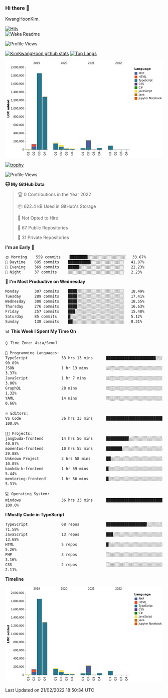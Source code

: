 ### Hi there 👋

KwangHoonKim.

[![Hits](https://hits.seeyoufarm.com/api/count/incr/badge.svg?url=https%3A%2F%2Fgithub.com%2Frhkdgns95)](https://hits.seeyoufarm.com)  
![Waka Readme](https://github.com/rhkdgns95/rhkdgns95/workflows/Waka%20Readme/badge.svg)

![Profile Views](http://img.shields.io/badge/Profile%20Views-0-blue)

[![KimKwangHoon github stats](https://github-readme-stats.vercel.app/api?username=rhkdgns95&show_icons=true)](https://github.com/rhkdgns95/github-readme-stats)   [![Top Langs](https://github-readme-stats.vercel.app/api/top-langs/?username=rhkdgns95&layout=compact)](https://github.com/rhkdgns95/github-readme-stats)   


![Chart not found](https://raw.githubusercontent.com/rhkdgns95/rhkdgns95/master/charts/bar_graph.png) 

[![trophy](https://github-profile-trophy.vercel.app/?username=rhkdgns95)](https://github.com/rhkdgns95/github-profile-trophy)

<!--START_SECTION:waka-->
![Profile Views](http://img.shields.io/badge/Profile%20Views-0-blue)

**🐱 My GitHub Data** 

> 🏆 0 Contributions in the Year 2022
 > 
> 📦 622.4 kB Used in GitHub's Storage 
 > 
> 🚫 Not Opted to Hire
 > 
> 📜 67 Public Repositories 
 > 
> 🔑 31 Private Repositories  
 > 
**I'm an Early 🐤** 

```text
🌞 Morning    559 commits    ████████░░░░░░░░░░░░░░░░░   33.67% 
🌆 Daytime    695 commits    ██████████░░░░░░░░░░░░░░░   41.87% 
🌃 Evening    369 commits    █████░░░░░░░░░░░░░░░░░░░░   22.23% 
🌙 Night      37 commits     ░░░░░░░░░░░░░░░░░░░░░░░░░   2.23%

```
📅 **I'm Most Productive on Wednesday** 

```text
Monday       307 commits    ████░░░░░░░░░░░░░░░░░░░░░   18.49% 
Tuesday      289 commits    ████░░░░░░░░░░░░░░░░░░░░░   17.41% 
Wednesday    308 commits    ████░░░░░░░░░░░░░░░░░░░░░   18.55% 
Thursday     276 commits    ████░░░░░░░░░░░░░░░░░░░░░   16.63% 
Friday       257 commits    ███░░░░░░░░░░░░░░░░░░░░░░   15.48% 
Saturday     85 commits     █░░░░░░░░░░░░░░░░░░░░░░░░   5.12% 
Sunday       138 commits    ██░░░░░░░░░░░░░░░░░░░░░░░   8.31%

```


📊 **This Week I Spent My Time On** 

```text
⌚︎ Time Zone: Asia/Seoul

💬 Programming Languages: 
TypeScript               33 hrs 13 mins      ██████████████████████░░░   90.89% 
JSON                     1 hr 13 mins        ░░░░░░░░░░░░░░░░░░░░░░░░░   3.37% 
JavaScript               1 hr 7 mins         ░░░░░░░░░░░░░░░░░░░░░░░░░   3.06% 
GraphQL                  28 mins             ░░░░░░░░░░░░░░░░░░░░░░░░░   1.32% 
YAML                     14 mins             ░░░░░░░░░░░░░░░░░░░░░░░░░   0.66%

🔥 Editors: 
VS Code                  36 hrs 33 mins      █████████████████████████   100.0%

🐱‍💻 Projects: 
jangbuda-frontend        14 hrs 56 mins      ██████████░░░░░░░░░░░░░░░   40.87% 
momentos-frontend        10 hrs 55 mins      ███████░░░░░░░░░░░░░░░░░░   29.88% 
Unknown Project          3 hrs 58 mins       ██░░░░░░░░░░░░░░░░░░░░░░░   10.85% 
bankda-k-frontend        1 hr 59 mins        █░░░░░░░░░░░░░░░░░░░░░░░░   5.44% 
mentoring-frontend       1 hr 56 mins        █░░░░░░░░░░░░░░░░░░░░░░░░   5.31%

💻 Operating System: 
Windows                  36 hrs 33 mins      █████████████████████████   100.0%

```

**I Mostly Code in TypeScript** 

```text
TypeScript               68 repos            ██████████████████░░░░░░░   71.58% 
JavaScript               13 repos            ███░░░░░░░░░░░░░░░░░░░░░░   13.68% 
HTML                     5 repos             █░░░░░░░░░░░░░░░░░░░░░░░░   5.26% 
PHP                      3 repos             ░░░░░░░░░░░░░░░░░░░░░░░░░   3.16% 
CSS                      2 repos             ░░░░░░░░░░░░░░░░░░░░░░░░░   2.11%

```


**Timeline**

![Chart not found](https://raw.githubusercontent.com/rhkdgns95/rhkdgns95/master/charts/bar_graph.png) 


 Last Updated on 21/02/2022 18:50:34 UTC
<!--END_SECTION:waka-->
